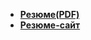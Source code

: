 - **[Резюме(PDF)](https://drive.google.com/file/d/1-A9e3Um44ofm97asmapvhogYya5bhZ5Y/view?usp=sharing)**
- **[Резюме-сайт](https://olegkozminykh.netlify.app/)**